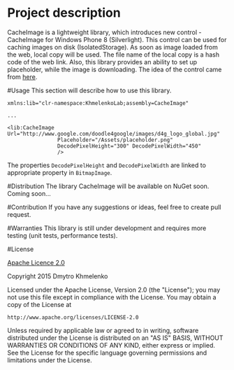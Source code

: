 # Project description
CacheImage is a lightweight library, which introduces new control - CacheImage for Windows Phone 8 (Silverlight). This control can be used for caching images on disk (IsolatedStorage). As soon as image loaded from the web, local copy will be used. The file name of the local copy is a hash code of the web link. Also, this library provides an ability to set up placeholder, while the image is downloading. The idea of the control came from [here](http://chandermani.blogspot.de/2012/05/caching-images-downloaded-from-web-on.html).

#Usage
This section will describe how to use this library.
```xaml
xmlns:lib="clr-namespace:KhmelenkoLab;assembly=CacheImage"
    
...
    
<lib:CacheImage Url="http://www.google.com/doodle4google/images/d4g_logo_global.jpg" 
                Placeholder="/Assets/placeholder.png"
                DecodePixelHeight="300" DecodePixelWidth="450"
                />
```
The properties `DecodePixelHeight` and `DecodePixelWidth` are linked to appropriate property in `BitmapImage`.

#Distribution
The library CacheImage will be available on NuGet soon. Coming soon...

#Contribution
If you have any suggestions or ideas, feel free to create pull request.

#Warranties
This library is still under development and requires more testing (unit tests, performance tests).

#License

[Apache Licence 2.0](http://www.apache.org/licenses/LICENSE-2.0)

Copyright 2015 Dmytro Khmelenko

Licensed under the Apache License, Version 2.0 (the "License");
you may not use this file except in compliance with the License.
You may obtain a copy of the License at

    http://www.apache.org/licenses/LICENSE-2.0

Unless required by applicable law or agreed to in writing, software
distributed under the License is distributed on an "AS IS" BASIS,
WITHOUT WARRANTIES OR CONDITIONS OF ANY KIND, either express or implied.
See the License for the specific language governing permissions and
limitations under the License.
